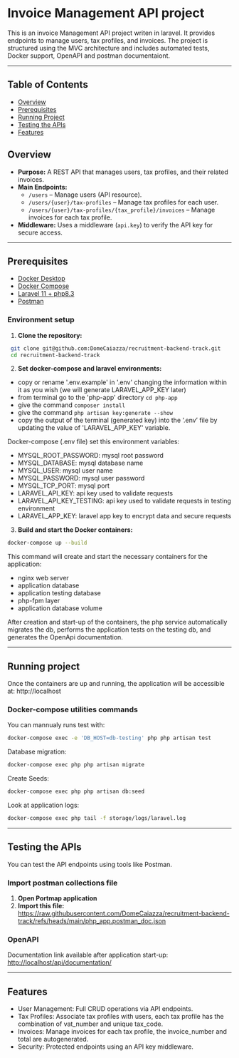 # Invoice Management API project

This is an invoice Management API project writen in laravel. It provides endpoints to manage users, tax profiles, and invoices. The project is structured using the MVC architecture and includes automated tests, Docker support, OpenAPI and postman documentaiont.

---

## Table of Contents

- [Overview](#overview)
- [Prerequisites](#prerequisites)
- [Running Project](#running-project)
- [Testing the APIs](#testing-the-apis)
- [Features](#features)

## Overview

- **Purpose:** A REST API that manages users, tax profiles, and their related invoices.
- **Main Endpoints:**
  - `/users` – Manage users (API resource).
  - `/users/{user}/tax-profiles` – Manage tax profiles for each user.
  - `/users/{user}/tax-profiles/{tax_profile}/invoices` – Manage invoices for each tax profile.
- **Middleware:** Uses a middleware (`api.key`) to verify the API key for secure access.

---

## Prerequisites
- [Docker Desktop](https://www.docker.com/products/docker-desktop/)
- [Docker Compose](https://docs.docker.com/compose/)
- [Laravel 11 + php8.3](https://laravel.com/docs/11.x/installation#installing-php)
- [Postman](https://www.postman.com/)

### Environment setup
1. **Clone the repository:**
```bash
 git clone git@github.com:DomeCaiazza/recruitment-backend-track.git
 cd recruitment-backend-track
 ```

2. **Set docker-compose and laravel environments:**
- copy or rename '.env.example' in '.env' changing the information within it as you wish (we will generate LARAVEL_APP_KEY later)
- from terminal go to the 'php-app' directory `cd php-app`
- give the command `composer install`
- give the command `php artisan key:generate --show` 
- copy the output of the terminal (generated key) into the ‘.env’ file by updating the value of 'LARAVEL_APP_KEY' variable.

Docker-compose (.env file) set this environment variables:
- MYSQL_ROOT_PASSWORD: mysql root password
- MYSQL_DATABASE: mysql database name
- MYSQL_USER: mysql user name
- MYSQL_PASSWORD: mysql user password
- MYSQL_TCP_PORT: mysql port
- LARAVEL_API_KEY: api key used to validate requests
- LARAVEL_API_KEY_TESTING: api key used to validate requests in testing environment
- LARAVEL_APP_KEY: laravel app key to encrypt data and secure requests

3. **Build and start the Docker containers:**
 ```bash
 docker-compose up --build
 ```
This command will create and start the necessary containers for the application:
- nginx web server
- application database
- application testing database
- php-fpm layer
- application database volume

After creation and start-up of the containers, the php service automatically migrates the db, performs the application tests on the testing db, and generates the OpenApi documentation.

---

## Running project
Once the containers are up and running, the application will be accessible at: http://localhost

### Docker-compose utilities commands
You can mannualy runs test with:
```bash
docker-compose exec -e 'DB_HOST=db-testing' php php artisan test
 ```
Database migration:
```bash
docker-compose exec php php artisan migrate
 ```

Create Seeds:
```bash
docker-compose exec php php artisan db:seed
 ```

Look at application logs:
```bash
docker-compose exec php tail -f storage/logs/laravel.log  
 ```


---

## Testing the APIs

You can test the API endpoints using tools like Postman.

### Import postman collections file

1. **Open Portmap application**
2. **Import this file:**
https://raw.githubusercontent.com/DomeCaiazza/recruitment-backend-track/refs/heads/main/php_app.postman_doc.json

### OpenAPI
Documentation link available after application start-up: [http://localhost/api/documentation/](http://localhost/api/documentation/)

---

## Features
- User Management: Full CRUD operations via API endpoints.
- Tax Profiles: Associate tax profiles with users, each tax profile has the combination of vat_number and unique tax_code.
- Invoices: Manage invoices for each tax profile, the invoice_number and total are autogenerated.
- Security: Protected endpoints using an API key middleware.